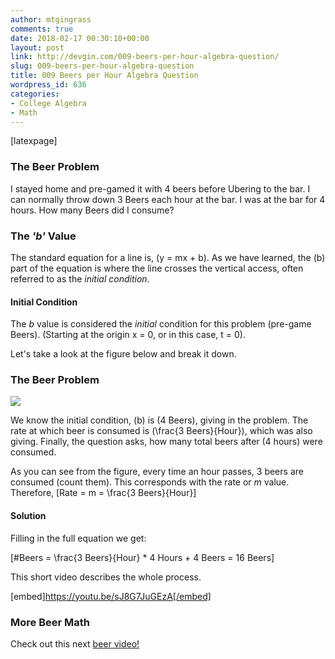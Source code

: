 ```yaml
---
author: mtgingrass
comments: true
date: 2018-02-17 00:30:10+00:00
layout: post
link: http://devgin.com/009-beers-per-hour-algebra-question/
slug: 009-beers-per-hour-algebra-question
title: 009 Beers per Hour Algebra Question
wordpress_id: 636
categories:
- College Algebra
- Math
---
```


[latexpage]


### The Beer Problem




I stayed home and pre-gamed it with 4 beers before Ubering to the bar. I can normally throw down 3 Beers each hour at the bar. I was at the bar for 4 hours. How many Beers did I consume? 

  



### The _'b'_ Value




The standard equation for a line is, \(y = mx + b\). As we have learned, the \(b\) part of the equation is where the line crosses the vertical access, often referred to as the _initial condition_. 




#### Initial Condition




The _b_ value is considered the _initial_ condition for this problem (pre-game Beers). (Starting at the origin x = 0, or in this case, t = 0). 





Let's take a look at the figure below and break it down.





### The Beer Problem




![](http://devgin.com/wp-content/uploads/2018/02/pregame-Beer-Algebra.png)





We know the initial condition, \(b\) is \(4 Beers\), giving in the problem. The rate at which beer is consumed is \(\frac{3 Beers}{Hour}\), which was also giving. Finally, the question asks, how many total beers after \(4 hours\) were consumed. 





As you can see from the figure, every time an hour passes, 3 beers are consumed (count them). This corresponds with the rate or _m_ value. Therefore,
\[Rate = m = \frac{3 Beers}{Hour}\]


#### Solution


Filling in the full equation we get:


 \[\#Beers = \frac{3 Beers}{Hour} * 4 Hours + 4 Beers = 16 Beers\] 




This short video describes the whole process. 


  


[embed]https://youtu.be/sJ8G7JuGEzA[/embed]



### More Beer Math




Check out this next [beer video!](http://devgin.com/010-rates-change-chugging-beer/)



